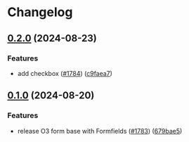 # Changelog

## [0.2.0](https://github.com/Financial-Times/origami/compare/o3-form-v0.1.0...o3-form-v0.2.0) (2024-08-23)


### Features

* add checkbox ([#1784](https://github.com/Financial-Times/origami/issues/1784)) ([c9faea7](https://github.com/Financial-Times/origami/commit/c9faea79c2815b1fe163a6f8734fb56196f0abb4))

## [0.1.0](https://github.com/Financial-Times/origami/compare/o3-form-v0.0.1...o3-form-v0.1.0) (2024-08-20)


### Features

* release O3 form base with Formfields ([#1783](https://github.com/Financial-Times/origami/issues/1783)) ([679bae5](https://github.com/Financial-Times/origami/commit/679bae531519aad357401851c0a4ea179b657c58))
